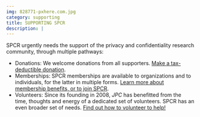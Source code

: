 ```yaml
---
img: 828771-pxhere.com.jpg
category: supporting
title: SUPPORTING SPCR
description: |
---
```



SPCR urgently needs the support of the privacy and confidentiality research community, through multiple pathways:

- Donations: We welcome donations from all supporters. [Make a tax-deductible donation](donors).
- Memberships: SPCR memberships are available to organizations and to individuals, for the latter in multiple forms. [Learn more about membership benefits, or to join SPCR](membership).
- Volunteers: Since its founding in 2008, *JPC* has benefitted from the time, thoughts and energy of a dedicated set of volunteers. SPCR has an even broader set of needs. [Find out how to volunteer to help!](volunteers)
